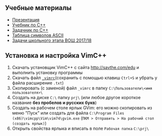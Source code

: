 ## Учебные материалы
* [Презентация](l1.pdf)
* [Учебник по С++](Учебник.pdf)
* [Задачник по С++](Задачник.pdf)
* [Таблица символов ASCII](ASCII.pdf)
* [Задачи школьного этапа ВОШ 2017/18](problems_9-11.pdf)

## Установка и настройка VimC++
1. Скачать установщик VimC++ с сайта http://savthe.com/edu и выполнить установку программы
2. Скачать файл [`_vimrc`](https://raw.githubusercontent.com/hant05080/lessons/master/_vimrc)(сохранить с помощью клавиш `Ctrl+S` и убрать у файла расширение `.txt`)
3. Скопировать (с заменой) файл `_vimrc` в папку `C:\Пользователи\<имя пользователя>\`
4. Создать на диске `C:\` папку `prj\` (или любое другое короткое название **без пробелов и русских букв**)
5. Создать на рабочем столе ярлык GVim: его можно скопировать из меню "Пуск" или создать для файла `C:\Program Files (x86)\vimcpp\Vim\vim74\gvim.exe` (`ПКМ > Отправить > На рабочий стол (создать ярлык)`)
6. Открыть свойства ярлыка и вписать в поле `Рабочая папка` `C:\prj\`
